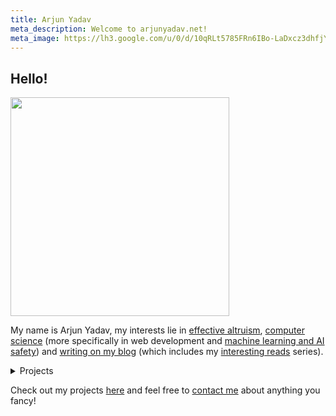 ```yaml
---
title: Arjun Yadav
meta_description: Welcome to arjunyadav.net!
meta_image: https://lh3.google.com/u/0/d/10qRLt5785FRn6IBo-LaDxcz3dhfjYtaK=w2880-h1528-iv1
---
```


## Hello!

<img src="/Arjun.png" height="350px" />

My name is Arjun Yadav, my interests lie in [effective altruism](/blog/what-is-effective-altruism), [computer science](https://github.com/y-arjun-y) (more specifically in web development and [machine learning and AI safety](/notebook/)) and [writing on my blog](/blog/) (which includes my [interesting reads](/interesting-reads/) series).

<details>
  <summary>Projects</summary>

  Some of the projects I've worked on in my life that I'm particularly proud of are (in reverse-chronological order):

  - Dec 2023, Aug 2023, Jul 2022, Jun 2023, Jul 2022 - Machine Learning and AI Safety: [AI Plans](/projects#ai-plans), [Dioptra](/projects#dioptra), [teaching a class](/projects#aaeclass) and completing three courses ([1](/projects#mathforml), [2](/projects#mlsafetycourse), [3](/projects#introml))
  - Dec 2023, Nov 2022, Aug 2022, Oct 2021 - Music: ([1](/projects#gratis2023), [2](/projects#ukulele), [3](/projects#drums), [4](/projects#guitar))
  - Dec 2023, Oct 2023, Jun 2023, Feb 2023, Nov 2022 - MUNs: ([1](/projects#dxbmun2023), [2](/projects#nmsmun), [3](/projects#gfsmun2023), [4](/projects#admun2023), [5](/projects#gfsmun2022))
  - Oct 2023 - Moderating at [Project: Unboxed](/projects#projectunboxed)
  - Sep 2023 - [TEDxYouth@DPSS 2023](/projects#tedx2023)
  - Jul 2023, Dec 2022, Jul 2022 - SOLARIS: ([1](/projects#solaris-3), [2](/projects#solaris-2), [3](/projects#solaris-1))
  - Jun 2023 - [AUS CSE Research Assistant](/projects#ausresearch)
  - Jan 2023 - [OptX](/projects#optx)
  - Dec 2022 - [AUS Winter Computing Camp](/projects#computingcamp2022)
  - Mar 2022 - [EAGxOxford 2022](/projects#eagxoxford2022)
  - Nov 2021 - [Miller-Rabin Research](/projects#millerrabin)
  - Nov 2021 - [LeetCode](/projects#leetcode)
  - Oct 2021 - [bettermailto](/projects#bettermailto)
  - Oct 2021 - [Effective Altruism Data](/projects#eadata)

</details>

Check out my projects [here](/projects/) and feel free to [contact me](https://www.bettermailto.com/user/620278e0561f820009d840d2) about anything you fancy!
